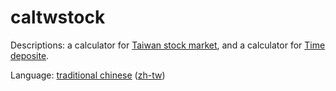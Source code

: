 # caltwstock
Descriptions: a calculator for <a href="https://en.wikipedia.org/wiki/Taiwan_Stock_Exchange" target="_blank">Taiwan stock market</a>, and a calculator for <a href="https://en.wikipedia.org/wiki/Time_deposit" target="_blank">Time deposite</a>.<p>Language: <a href="https://en.wikipedia.org/wiki/Taiwanese_Mandarin" target="_blank">traditional chinese</a> (<a href="https://en.wikipedia.org/wiki/Zh-TW" target="_blank">zh-tw</a>)
